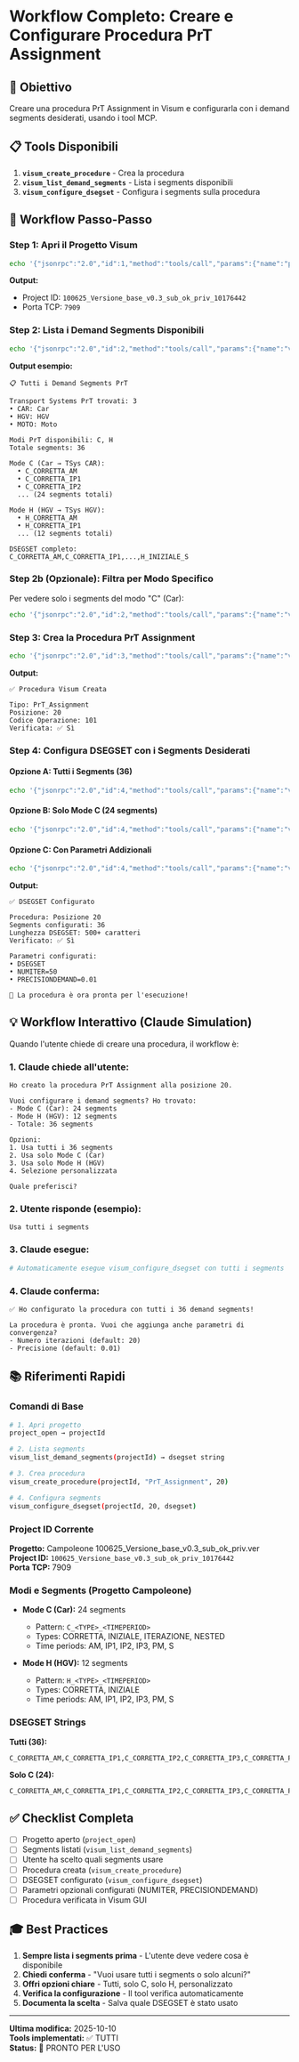 # Workflow Completo: Creare e Configurare Procedura PrT Assignment

## 🎯 Obiettivo

Creare una procedura PrT Assignment in Visum e configurarla con i demand segments desiderati, usando i tool MCP.

## 📋 Tools Disponibili

1. **`visum_create_procedure`** - Crea la procedura
2. **`visum_list_demand_segments`** - Lista i segments disponibili
3. **`visum_configure_dsegset`** - Configura i segments sulla procedura

## 🚀 Workflow Passo-Passo

### Step 1: Apri il Progetto Visum

```bash
echo '{"jsonrpc":"2.0","id":1,"method":"tools/call","params":{"name":"project_open","arguments":{"projectPath":"H:\\\\go\\\\italferr2025\\\\Campoleone\\\\100625_Versione_base_v0.3_sub_ok_priv.ver"}}}' | node build/index.js
```

**Output:**
- Project ID: `100625_Versione_base_v0.3_sub_ok_priv_10176442`
- Porta TCP: `7909`

### Step 2: Lista i Demand Segments Disponibili

```bash
echo '{"jsonrpc":"2.0","id":2,"method":"tools/call","params":{"name":"visum_list_demand_segments","arguments":{"projectId":"100625_Versione_base_v0.3_sub_ok_priv_10176442"}}}' | node build/index.js
```

**Output esempio:**
```
📋 Tutti i Demand Segments PrT

Transport Systems PrT trovati: 3
• CAR: Car
• HGV: HGV  
• MOTO: Moto

Modi PrT disponibili: C, H
Totale segments: 36

Mode C (Car → TSys CAR):
  • C_CORRETTA_AM
  • C_CORRETTA_IP1
  • C_CORRETTA_IP2
  ... (24 segments totali)

Mode H (HGV → TSys HGV):
  • H_CORRETTA_AM
  • H_CORRETTA_IP1
  ... (12 segments totali)

DSEGSET completo:
C_CORRETTA_AM,C_CORRETTA_IP1,...,H_INIZIALE_S
```

### Step 2b (Opzionale): Filtra per Modo Specifico

Per vedere solo i segments del modo "C" (Car):

```bash
echo '{"jsonrpc":"2.0","id":2,"method":"tools/call","params":{"name":"visum_list_demand_segments","arguments":{"projectId":"100625_Versione_base_v0.3_sub_ok_priv_10176442","filterMode":"C"}}}' | node build/index.js
```

### Step 3: Crea la Procedura PrT Assignment

```bash
echo '{"jsonrpc":"2.0","id":3,"method":"tools/call","params":{"name":"visum_create_procedure","arguments":{"projectId":"100625_Versione_base_v0.3_sub_ok_priv_10176442","procedureType":"PrT_Assignment","position":20}}}' | node build/index.js
```

**Output:**
```
✅ Procedura Visum Creata

Tipo: PrT_Assignment
Posizione: 20
Codice Operazione: 101
Verificata: ✅ Sì
```

### Step 4: Configura DSEGSET con i Segments Desiderati

#### Opzione A: Tutti i Segments (36)

```bash
echo '{"jsonrpc":"2.0","id":4,"method":"tools/call","params":{"name":"visum_configure_dsegset","arguments":{"projectId":"100625_Versione_base_v0.3_sub_ok_priv_10176442","procedurePosition":20,"dsegset":"C_CORRETTA_AM,C_CORRETTA_IP1,C_CORRETTA_IP2,C_CORRETTA_IP3,C_CORRETTA_PM,C_CORRETTA_S,C_INIZIALE_AM,C_INIZIALE_IP1,C_INIZIALE_IP2,C_INIZIALE_IP3,C_INIZIALE_PM,C_INIZIALE_S,C_ITERAZIONE_AM,C_ITERAZIONE_IP1,C_ITERAZIONE_IP2,C_ITERAZIONE_IP3,C_ITERAZIONE_PM,C_ITERAZIONE_S,C_NESTED_AM,C_NESTED_IP1,C_NESTED_IP2,C_NESTED_IP3,C_NESTED_PM,C_NESTED_S,H_CORRETTA_AM,H_CORRETTA_IP1,H_CORRETTA_IP2,H_CORRETTA_IP3,H_CORRETTA_PM,H_CORRETTA_S,H_INIZIALE_AM,H_INIZIALE_IP1,H_INIZIALE_IP2,H_INIZIALE_IP3,H_INIZIALE_PM,H_INIZIALE_S"}}}' | node build/index.js
```

#### Opzione B: Solo Mode C (24 segments)

```bash
echo '{"jsonrpc":"2.0","id":4,"method":"tools/call","params":{"name":"visum_configure_dsegset","arguments":{"projectId":"100625_Versione_base_v0.3_sub_ok_priv_10176442","procedurePosition":20,"dsegset":"C_CORRETTA_AM,C_CORRETTA_IP1,C_CORRETTA_IP2,C_CORRETTA_IP3,C_CORRETTA_PM,C_CORRETTA_S,C_INIZIALE_AM,C_INIZIALE_IP1,C_INIZIALE_IP2,C_INIZIALE_IP3,C_INIZIALE_PM,C_INIZIALE_S,C_ITERAZIONE_AM,C_ITERAZIONE_IP1,C_ITERAZIONE_IP2,C_ITERAZIONE_IP3,C_ITERAZIONE_PM,C_ITERAZIONE_S,C_NESTED_AM,C_NESTED_IP1,C_NESTED_IP2,C_NESTED_IP3,C_NESTED_PM,C_NESTED_S"}}}' | node build/index.js
```

#### Opzione C: Con Parametri Addizionali

```bash
echo '{"jsonrpc":"2.0","id":4,"method":"tools/call","params":{"name":"visum_configure_dsegset","arguments":{"projectId":"100625_Versione_base_v0.3_sub_ok_priv_10176442","procedurePosition":20,"dsegset":"C_CORRETTA_AM,C_CORRETTA_IP1,...","additionalParams":{"NUMITER":50,"PRECISIONDEMAND":0.01}}}}' | node build/index.js
```

**Output:**
```
✅ DSEGSET Configurato

Procedura: Posizione 20
Segments configurati: 36
Lunghezza DSEGSET: 500+ caratteri
Verificato: ✅ Sì

Parametri configurati:
• DSEGSET
• NUMITER=50
• PRECISIONDEMAND=0.01

🎉 La procedura è ora pronta per l'esecuzione!
```

## 💡 Workflow Interattivo (Claude Simulation)

Quando l'utente chiede di creare una procedura, il workflow è:

### 1. Claude chiede all'utente:

```
Ho creato la procedura PrT Assignment alla posizione 20.

Vuoi configurare i demand segments? Ho trovato:
- Mode C (Car): 24 segments
- Mode H (HGV): 12 segments
- Totale: 36 segments

Opzioni:
1. Usa tutti i 36 segments
2. Usa solo Mode C (Car)
3. Usa solo Mode H (HGV)
4. Selezione personalizzata

Quale preferisci?
```

### 2. Utente risponde (esempio):

```
Usa tutti i segments
```

### 3. Claude esegue:

```bash
# Automaticamente esegue visum_configure_dsegset con tutti i segments
```

### 4. Claude conferma:

```
✅ Ho configurato la procedura con tutti i 36 demand segments!

La procedura è pronta. Vuoi che aggiunga anche parametri di convergenza?
- Numero iterazioni (default: 20)
- Precisione (default: 0.01)
```

## 📚 Riferimenti Rapidi

### Comandi di Base

```bash
# 1. Apri progetto
project_open → projectId

# 2. Lista segments
visum_list_demand_segments(projectId) → dsegset string

# 3. Crea procedura
visum_create_procedure(projectId, "PrT_Assignment", 20)

# 4. Configura segments
visum_configure_dsegset(projectId, 20, dsegset)
```

### Project ID Corrente

**Progetto:** Campoleone 100625_Versione_base_v0.3_sub_ok_priv.ver  
**Project ID:** `100625_Versione_base_v0.3_sub_ok_priv_10176442`  
**Porta TCP:** 7909

### Modi e Segments (Progetto Campoleone)

- **Mode C (Car):** 24 segments  
  - Pattern: `C_<TYPE>_<TIMEPERIOD>`
  - Types: CORRETTA, INIZIALE, ITERAZIONE, NESTED
  - Time periods: AM, IP1, IP2, IP3, PM, S

- **Mode H (HGV):** 12 segments
  - Pattern: `H_<TYPE>_<TIMEPERIOD>`
  - Types: CORRETTA, INIZIALE
  - Time periods: AM, IP1, IP2, IP3, PM, S

### DSEGSET Strings

**Tutti (36):**
```
C_CORRETTA_AM,C_CORRETTA_IP1,C_CORRETTA_IP2,C_CORRETTA_IP3,C_CORRETTA_PM,C_CORRETTA_S,C_INIZIALE_AM,C_INIZIALE_IP1,C_INIZIALE_IP2,C_INIZIALE_IP3,C_INIZIALE_PM,C_INIZIALE_S,C_ITERAZIONE_AM,C_ITERAZIONE_IP1,C_ITERAZIONE_IP2,C_ITERAZIONE_IP3,C_ITERAZIONE_PM,C_ITERAZIONE_S,C_NESTED_AM,C_NESTED_IP1,C_NESTED_IP2,C_NESTED_IP3,C_NESTED_PM,C_NESTED_S,H_CORRETTA_AM,H_CORRETTA_IP1,H_CORRETTA_IP2,H_CORRETTA_IP3,H_CORRETTA_PM,H_CORRETTA_S,H_INIZIALE_AM,H_INIZIALE_IP1,H_INIZIALE_IP2,H_INIZIALE_IP3,H_INIZIALE_PM,H_INIZIALE_S
```

**Solo C (24):**
```
C_CORRETTA_AM,C_CORRETTA_IP1,C_CORRETTA_IP2,C_CORRETTA_IP3,C_CORRETTA_PM,C_CORRETTA_S,C_INIZIALE_AM,C_INIZIALE_IP1,C_INIZIALE_IP2,C_INIZIALE_IP3,C_INIZIALE_PM,C_INIZIALE_S,C_ITERAZIONE_AM,C_ITERAZIONE_IP1,C_ITERAZIONE_IP2,C_ITERAZIONE_IP3,C_ITERAZIONE_PM,C_ITERAZIONE_S,C_NESTED_AM,C_NESTED_IP1,C_NESTED_IP2,C_NESTED_IP3,C_NESTED_PM,C_NESTED_S
```

## ✅ Checklist Completa

- [ ] Progetto aperto (`project_open`)
- [ ] Segments listati (`visum_list_demand_segments`)
- [ ] Utente ha scelto quali segments usare
- [ ] Procedura creata (`visum_create_procedure`)
- [ ] DSEGSET configurato (`visum_configure_dsegset`)
- [ ] Parametri opzionali configurati (NUMITER, PRECISIONDEMAND)
- [ ] Procedura verificata in Visum GUI

## 🎓 Best Practices

1. **Sempre lista i segments prima** - L'utente deve vedere cosa è disponibile
2. **Chiedi conferma** - "Vuoi usare tutti i segments o solo alcuni?"
3. **Offri opzioni chiare** - Tutti, solo C, solo H, personalizzato
4. **Verifica la configurazione** - Il tool verifica automaticamente
5. **Documenta la scelta** - Salva quale DSEGSET è stato usato

---

**Ultima modifica:** 2025-10-10  
**Tools implementati:** ✅ TUTTI  
**Status:** 🎉 PRONTO PER L'USO
